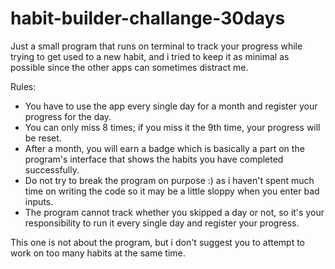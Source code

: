 # habit-builder-challange-30days
Just a small program that runs on terminal to track your progress while trying to get used to a new habit, and i tried to keep it as minimal as possible since the other apps can sometimes distract me.

Rules:
  - You have to use the app every single day for a month and register your progress for the day.
  - You can only miss 8 times; if you miss it the 9th time, your progress will be reset.
  - After a month, you will earn a badge which is basically a part on the program's interface that shows the habits you have completed successfully.
  - Do not try to break the program on purpose :) as i haven't spent much time on writing the code so it may be a little sloppy when you enter bad inputs.
  - The program cannot track whether you skipped a day or not, so it's your responsibility to run it every single day and register your progress.
  
  This one is not about the program, but i don't suggest you to attempt to work on too many habits at the same time.
